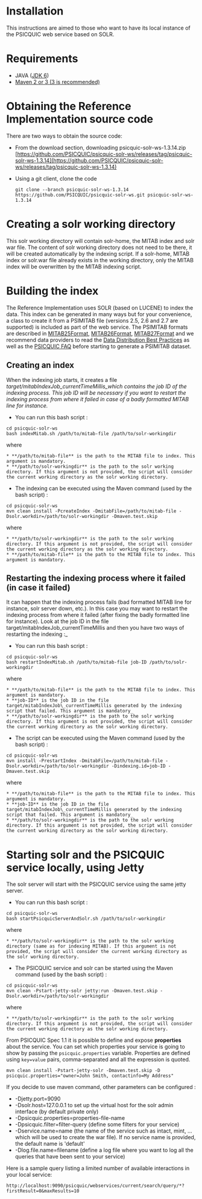 # Installation #

This instructions are aimed to those who want to have its local instance of the PSICQUIC web service based on SOLR.

# Requirements #

  * JAVA ([JDK 6](http://java.sun.com/javase/downloads/index.jsp))
  * [Maven 2 or 3 (3 is recommended)](http://maven.apache.org)

# Obtaining the Reference Implementation source code #

There are two ways to obtain the source code:

* From the download section, downloading psicquic-solr-ws-1.3.14.zip [https://github.com/PSICQUIC/psicquic-solr-ws/releases/tag/psicquic-solr-ws-1.3.14](https://github.com/PSICQUIC/psicquic-solr-ws/releases/tag/psicquic-solr-ws-1.3.14)

* Using a git client, clone the code

  `git clone --branch psicquic-solr-ws-1.3.14 https://github.com/PSICQUIC/psicquic-solr-ws.git psicquic-solr-ws-1.3.14`

# Creating a solr working directory #

This solr working directory will contain solr-home, the MITAB index and solr war file. The content of solr working directory does not need to be there, it will be created automatically by the indexing script. If a solr-home, MITAB index or solr.war file already exists in the working directory, only the MITAB index will be overwritten by the MITAB indexing script.

# Building the index #

The Reference Implementation uses SOLR (based on LUCENE) to index the data. This index can be generated in many ways but for your convenience, a class to create it from a PSIMITAB file (versions 2.5, 2.6 and 2.7 are supported) is included as part of the web service. The PSIMITAB formats are described in [MITAB25Format](MITAB25Format.md), [MITAB26Format](MITAB26Format.md), [MITAB27Format](MITAB27Format.md) and we recommend data providers to read the [Data Distribution Best Practices](DataDistributionBestPractices.md) as well as the [PSICQUIC FAQ](Faq.md) before starting to generate a PSIMITAB dataset.

## Creating an index ##

When the indexing job starts, it creates a file _target/mitabIndexJob\_currentTimeMillis_which contains the job ID of the indexing process. This job ID will be necessary if you want to restart the indexing process from where it failed in case of a badly formatted MITAB line for instance._

  * You can run this bash script :

  ```
  cd psicquic-solr-ws
  bash indexMitab.sh /path/to/mitab-file /path/to/solr-workingdir
  ```

  where
  
    * **/path/to/mitab-file** is the path to the MITAB file to index. This argument is mandatory.
    * **/path/to/solr-workingdir** is the path to the solr working directory. If this argument is not provided, the script will consider the current working directory as the solr working directory.


  * The indexing can be executed using the Maven command (used by the bash script) :

  ```
  cd psicquic-solr-ws
  mvn clean install -PcreateIndex -DmitabFile=/path/to/mitab-file -Dsolr.workdir=/path/to/solr-workingdir -Dmaven.test.skip
  ```

  where

    * **/path/to/solr-workingdir** is the path to the solr working directory. If this argument is not provided, the script will consider the current working directory as the solr working directory.
    * **/path/to/mitab-file** is the path to the MITAB file to index. This argument is mandatory.

## Restarting the indexing process where it failed (in case it failed) ##

It can happen that the indexing process fails (bad formatted MITAB line for instance, solr server down, etc.). In this case you may want to restart the indexing process from where it failed (after fixing the badly formatted line for instance). Look at the job ID in the file target/mitabIndexJob\_currentTimeMillis and then you have two ways of restarting the indexing :_

  * You can run this bash script :

  ```
  cd psicquic-solr-ws
  bash restartIndexMitab.sh /path/to/mitab-file job-ID /path/to/solr-workingdir
  ```

  where

    * **/path/to/mitab-file** is the path to the MITAB file to index. This argument is mandatory.
    * **job-ID** is the job ID in the file target/mitabIndexJob\_currentTimeMillis generated by the indexing script that failed. This argument is mandatory_
    * **/path/to/solr-workingdir** is the path to the solr working directory. If this argument is not provided, the script will consider the current working directory as the solr working directory.


  * The script can be executed using the Maven command (used by the bash script) :

  ```
  cd psicquic-solr-ws
  mvn install -PrestartIndex -DmitabFile=/path/to/mitab-file -Dsolr.workdir=/path/to/solr-workingdir -Dindexing.id=job-ID -Dmaven.test.skip
  ```

  where

    * **/path/to/mitab-file** is the path to the MITAB file to index. This argument is mandatory.
    * **job-ID** is the job ID in the file target/mitabIndexJob\_currentTimeMillis generated by the indexing script that failed. This argument is mandatory_
    * **/path/to/solr-workingdir** is the path to the solr working directory. If this argument is not provided, the script will consider the current working directory as the solr working directory.


# Starting solr and the PSICQUIC service locally, using Jetty #

The solr server will start with the PSICQUIC service using the same jetty server.

  * You can run this bash script :

  ```
  cd psicquic-solr-ws
  bash startPsicquicServerAndSolr.sh /path/to/solr-workingdir
  ```

  where

    * **/path/to/solr-workingdir** is the path to the solr working directory (same as for indexing MITAB). If this argument is not provided, the script will consider the current working directory as the solr working directory.


  * The PSICQUIC service and solr can be started using the Maven command (used by the bash script) :

  ```
  cd psicquic-solr-ws
  mvn clean -Pstart-jetty-solr jetty:run -Dmaven.test.skip -Dsolr.workdir=/path/to/solr-workingdir
  ```

  where

    * **/path/to/solr-workingdir** is the path to the solr working directory. If this argument is not provided, the script will consider the current working directory as the solr working directory.

From PSICQUIC Spec 1.1 it is possible to define and expose **properties** about the service. You can set which properties your service is going to show by passing the `psicquic.properties` variable. Properties are defined using `key=value` pairs, comma-separated and all the expression is quoted.

```
mvn clean install -Pstart-jetty-solr -Dmaven.test.skip -D psicquic.properties="owner=John Smith, contactinfo=My Address"
```

If you decide to use maven command, other parameters can be configured :

  * -Djetty.port=9090
  * -Dsolr.host=127.0.0.1 to set up the virtual host for the solr admin interface (by default private only)
  * -Dpsicquic.properties=properties-file-name
  * -Dpsicquic.filter=filter-query (define some filters for your service)
  * -Dservice.name=name (the name of the service such as intact, mint, ... which will be used to create the war file). If no service name is provided, the default name is 'default'
  * -Dlog.file.name=filename (define a log file where you want to log all the queries that have been sent to your service)

Here is a sample query listing a limited number of available interactions in  your local service:

```
http://localhost:9090/psicquic/webservices/current/search/query/*?firstResult=0&maxResults=10
```